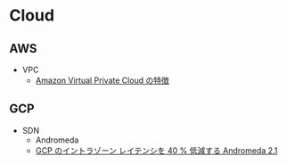 # Cloud

## AWS

- VPC
  - [Amazon Virtual Private Cloud の特徴](https://aws.amazon.com/jp/vpc/details/?pg=ln&sec=hs)

## GCP

- SDN
  - Andromeda
  - [GCP のイントラゾーン レイテンシを 40 % 低減する Andromeda 2.1](https://cloud.google.com/blog/ja/products/gcp/andromeda-2-1-reduces-gcps-intra-zone-latency-by-40-percent)
